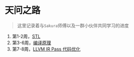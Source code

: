 # 天问之路

> 这里记录着与`Sakura`师傅以及一群小伙伴共同学习的进度

1. 第1-2周，[STL](week1-2/)
2. 第3-6周，[编译原理](week3-6/)
3. 第7-8周，[LLVM IR Pass 代码优化](week7-8/)